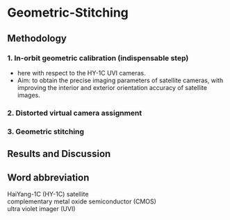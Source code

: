 Geometric-Stitching
===

##  Methodology

### 1. In-orbit geometric calibration (indispensable step)
- here with respect to the HY-1C UVI cameras.
- Aim: to obtain the precise imaging parameters of satellite cameras, with improving the interior and exterior orientation accuracy of satellite images.


### 2. Distorted virtual camera assignment

### 3. Geometric stitching


##  Results and Discussion


## Word abbreviation
HaiYang-1C (HY-1C) satellite  
complementary metal oxide semiconductor (CMOS)  
ultra violet imager (UVI)  
